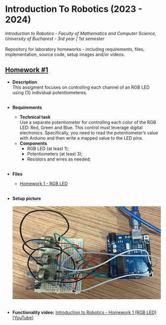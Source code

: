 # **Introduction To Robotics (2023 - 2024)**

_Introduction to Robotics - Faculty of Mathematics and Computer Science, University of Bucharest - 3rd year | 1st semester_ </br> </br>
Repository for laboratory homeworks - including requirements, files, implementation, source code, setup images and/or videos.

## [Homework #1](#hw1) <a name="hw1"></a>

- **Description** </br>
  This assigment focuses on controlling each channel of an RGB LED using (3) individual potentiometeres.
  </br></br>

- **Requirements** </br>

  - **Technical task** </br>
    Use a separate potentiometer for controlling each color of the RGB LED: Red, Green and Blue. This control must leverage digital electronics. Specifically, you need to read the potentiometer’s value with Arduino and then write a mapped value to the LED pins.
  - **Components** </br>
    - RGB LED (at least 1);
    - Potentiometers (at least 3);
    - Resistors and wires as needed;
      </br></br>

- **Files**

  - <a  target="_blank" href="https://github.com/ralexgt/IntroductionToRobotics/tree/main/Homework%201%20-%20RGB%20LED"> Homework 1 - RGB LED </a>
    </br></br>

- **Setup picture**</br></br>
  <img src="./Homework 1 - RGB LED/rgbSetup.jpg" width="500" height="300">
  </br></br>

- **Functionality video:**
  <a  target="_blank" href="https://youtu.be/50T870-A4no"> Introduction to Robotics - Homework 1 (RGB LED) [YouTube] </a>
